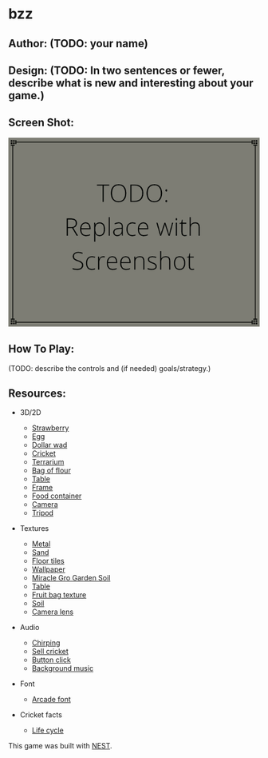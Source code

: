 # bzz

## Author: (TODO: your name)

## Design: (TODO: In two sentences or fewer, describe what is new and interesting about your game.)

## Screen Shot:

![Screen Shot](screenshot.png)

## How To Play:

(TODO: describe the controls and (if needed) goals/strategy.)

## Resources:
- 3D/2D
    - [Strawberry](https://www.freepik.com/free-vector/collection-mixed-pixelated-fruits_2632369.htm#query=strawberry%20pixel%20art&position=0&from_view=search&track=sph)
    - [Egg](https://www.flaticon.com/free-icons/humidity)
    - [Dollar wad](http://pixelartmaker.com/art/6548026ccecefd4)
    - [Cricket](https://sketchfab.com/3d-models/basic-cricket-4ca488a5b4724aaf86ad0b07d41a5e8e#download)
    - [Terrarium](https://www.blenderkit.com/get-blenderkit/f31f86a2-714d-4caf-8d93-fb7f5b2b6a53/)
    - [Bag of flour](https://www.blenderkit.com/get-blenderkit/741ad44a-2b64-4a8f-8e56-cd5175881bb2/)
    - [Table](https://www.blenderkit.com/get-blenderkit/bf2e6b17-ed2a-472c-8031-aa9836b9570d/)
    - [Frame](https://www.kindpng.com/imgv/biibbb_gold-frame-png-file-painting-frame-png-transparent/)
    - [Food container](https://sketchfab.com/3d-models/cc0-food-container-4-03749821e3a9441e9868fea0a7d991cc#download)
    - [Camera](https://www.blenderkit.com/get-blenderkit/020ebba2-cc67-469a-bdf7-a399651277f3/)
    - [Tripod](https://www.blenderkit.com/get-blenderkit/0516967a-8de0-42ee-a6c4-86caf08174eb/)

- Textures
    - [Metal](https://www.freepik.com/free-photo/metallic-textured-background_4139276.htm#query=metal%20texture&position=1&from_view=keyword)
    - [Sand](https://www.deviantart.com/hhh316/art/Seamless-desert-sand-texture-183159331)
    - [Floor tiles](https://www.freepik.com/free-photo/brown-wooden-flooring_4246371.htm#query=floor%20texture&position=5&from_view=keyword)
    - [Wallpaper](https://www.pngegg.com/en/png-vclxa)
    - [Miracle Gro Garden Soil](https://www.lowes.com/pd/Miracle-Gro-Garden-Soil-All-Purpose-0-75-cu-ft-Garden-Soil/999929910)
    - [Table](https://www.pngwing.com/en/free-png-bhgfy)
    - [Fruit bag texture](https://www.festfoods.com/shop/frozen/frozen_fruits/berries/dole_sliced_frozen_strawberries_14_oz_pouch/p/38655)
    - [Soil](https://www.freepik.com/free-photo/top-view-soil_4606525.htm#query=soil%20texture&position=2&from_view=search&track=sph)
    - [Camera lens](http://photoguild.org/camera-lens/)

- Audio
    - [Chirping](https://freesound.org/people/GB01/sounds/530477/)
    - [Sell cricket](https://freesound.org/people/kiddpark/sounds/201159/)
    - [Button click](https://freesound.org/people/EminYILDIRIM/sounds/536108/)
    - [Background music](https://freesound.org/people/Migfus20/sounds/559840/)

- Font
    - [Arcade font](https://www.1001fonts.com/november-font.html)

- Cricket facts
    - [Life cycle](https://cricketcare.org/life-cycle/)

This game was built with [NEST](NEST.md).
